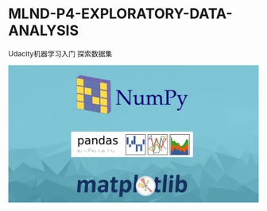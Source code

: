 # MLND-P4-EXPLORATORY-DATA-ANALYSIS
Udacity机器学习入门 探索数据集 
[](https://github.com/midas-gufei/MLND-P4-EXPLORATORY-DATA-ANALYSIS/blob/master/image_subject)
<center>
    <img src="https://github.com/midas-gufei/MLND-P4-EXPLORATORY-DATA-ANALYSIS/blob/master/image_subject"/>
</center>
